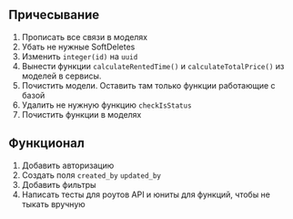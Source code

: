 ## Причесывание

1. Прописать все связи в моделях
2. Убать не нужные SoftDeletes
3. Изменить `integer(id)` на `uuid`
4. Вынести функции `calculateRentedTime()` и `calculateTotalPrice()` из моделей в сервисы.
5. Почистить модели. Оставить там только функции работающие с базой
6. Удалить не нужную функцию `checkIsStatus`
7. Почистить функции в моделях

## Функционал

1. Добавить авторизацию
2. Создать поля `created_by` `updated_by`
3. Добавить фильтры
4. Написать тесты для роутов API и юниты для функций, чтобы не тыкать вручную